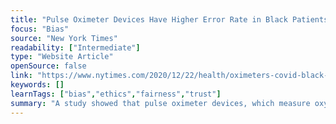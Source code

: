 ```yaml
---
title: "Pulse Oximeter Devices Have Higher Error Rate in Black Patients"
focus: "Bias"
source: "New York Times"
readability: ["Intermediate"]
type: "Website Article"
openSource: false
link: "https://www.nytimes.com/2020/12/22/health/oximeters-covid-black-patients.html"
keywords: []
learnTags: ["bias","ethics","fairness","trust"]
summary: "A study showed that pulse oximeter devices, which measure oxygen levels in the blood, were three times more likely to give misleading readings among Black patients. "
---
```

